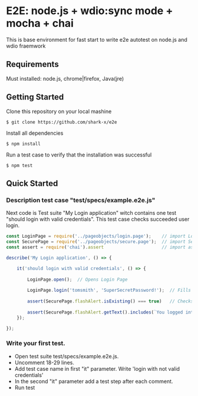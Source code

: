 # E2E: node.js + wdio:sync mode + mocha + chai

This is base environment for fast start to write e2e autotest on node.js and wdio fraemwork

## Requirements

Must installed: node.js, chrome|firefox, Java(jre)

## Getting Started

Clone this repository on your local mashine

    $ git clone https://github.com/shark-x/e2e

Install all dependencies

    $ npm install

Run a test case to verify that the installation was successful

    $ npm test

## Quick Started

### Description test case "test/specs/example.e2e.js"

Next code is Test suite "My Login application" witch contains one test "should login with valid credentials". This test case checks succeeded user login.
```javascript
const LoginPage = require('../pageobjects/login.page');    // import LoginPage class
const SecurePage = require('../pageobjects/secure.page');  // import SecurePage class
const assert = require('chai').assert                      // import assertion method from chai library

describe('My Login application', () => {

    it('should login with valid credentials', () => {
        
        LoginPage.open();  // Opens Login Page
        
        LoginPage.login('tomsmith', 'SuperSecretPassword!');  // Fills Login form and submit
        
        assert(SecurePage.flashAlert.isExisting() === true)   // Checks for the presence of the Flash element
        
        assert(SecurePage.flashAlert.getText().includes(`You logged into a secure area!`) === true)  // Checks the content of a Flash element
    });

});
```

### Write your first test.

- Open test suite test/specs/example.e2e.js.
- Uncomment 18-29 lines.
- Add test case name in first "it" parameter. Write 'login with not valid credentials'
- In the second "it" parameter add a test step after each comment.    
- Run test
